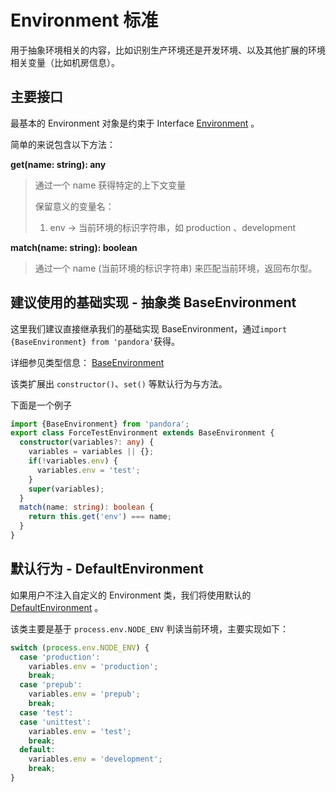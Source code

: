 # Environment 标准

用于抽象环境相关的内容，比如识别生产环境还是开发环境、以及其他扩展的环境相关变量（比如机房信息）。

## 主要接口

最基本的 Environment 对象是约束于 Interface [Environment](https://midwayjs.github.io/pandora/api-reference/env/interfaces/environment.html) 。

简单的来说包含以下方法：

**get(name: string): any**

> 通过一个 name 获得特定的上下文变量
> 
> 保留意义的变量名：
> 
> 1. env -> 当前环境的标识字符串，如 production 、development
  
**match(name: string): boolean**

> 通过一个 name (当前环境的标识字符串) 来匹配当前环境，返回布尔型。 


## 建议使用的基础实现 - 抽象类 BaseEnvironment

这里我们建议直接继承我们的基础实现 BaseEnvironment，通过`import {BaseEnvironment} from 'pandora'`获得。

详细参见类型信息： [BaseEnvironment](https://midwayjs.github.io/pandora/api-reference/env/classes/baseenvironment.html) 

该类扩展出 `constructor()`、`set()` 等默认行为与方法。

下面是一个例子

```typescript
import {BaseEnvironment} from 'pandora';
export class ForceTestEnvironment extends BaseEnvironment {
  constructor(variables?: any) {
    variables = variables || {};
    if(!variables.env) {
      variables.env = 'test';
    }
    super(variables);
  }
  match(name: string): boolean {
    return this.get('env') === name;
  }
}
```

## 默认行为 - DefaultEnvironment

如果用户不注入自定义的 Environment 类，我们将使用默认的 [DefaultEnvironment](https://midwayjs.github.io/pandora/api-reference/env/classes/defaultenvironment.html) 。

该类主要是基于 `process.env.NODE_ENV` 判读当前环境，主要实现如下：

```typescript
switch (process.env.NODE_ENV) {
  case 'production':
    variables.env = 'production';
    break;
  case 'prepub':
    variables.env = 'prepub';
    break;
  case 'test':
  case 'unittest':
    variables.env = 'test';
    break;
  default:
    variables.env = 'development';
    break;
}
```


